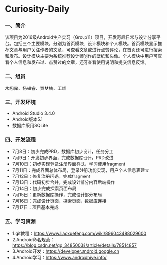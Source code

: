 # Curiosity-Daily

### 一、简介
该项目为2016级Android生产实习（Group11）项目，开发奇趣日常与设计分享平台。包括三个主要模块，分别为首页模块、设计模块和个人模块。首页模块显示推荐文章与用户关注作者的文章，可查看文章或进行点赞评论，在首页还可进行搜索和发布。设计模块主要为系统推荐设计师创作的壁纸和头像。个人模块中用户可查看个人信息和发布过、点赞过的文章，还可查看使用说明和提交信息反馈。

### 二、组员
朱翊霏、杨韫睿、贾梦楠、王辉

### 三、开发环境
  - Android Studio 3.4.0
  - Android版本5.1
  - 数据库采用SQLite

### 四、开发流程
  - 7月8日：初步完成PRD，数据库初步设计，任务分工
  - 7月9日：开发初步界面，完成数据库设计，PRD改进
  - 7月10日：初步实现登录注册界面样式，学习使用fragment
  - 7月11日：完成界面总体布局，登录注册功能实现，用户个人信息表建立
  - 7月12日：修复注册闪退，完成fragment
  - 7月13日：代码初步合并，完成设计部分内容后端操作
  - 7月14日：初步完成探索页面布局
  - 7月15日：更新数据库操作，完成设计部分布局
  - 7月16日：完成设计页面，探索页面，数据库连接
  - 7月17日：项目基本完成
  
### 五、学习资源
  - 1.git教程：https://www.liaoxuefeng.com/wiki/896043488029600
  - 2.Android命名规范：https://blog.csdn.net/qq_34850038/article/details/78514857
  - 3.Android开发：https://developer.android.google.cn
  - 4.Android学习：https://www.androidhive.info/

